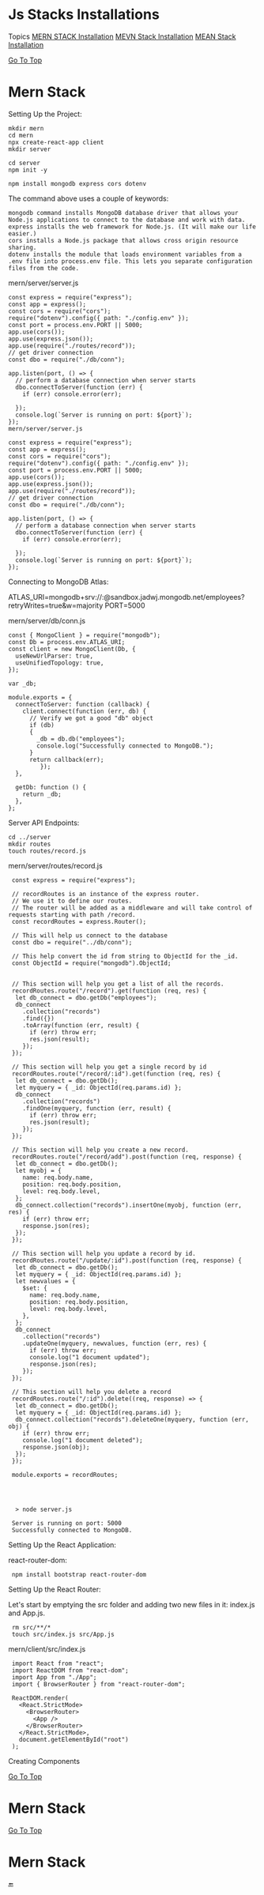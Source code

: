 # Js Stacks Installations

<a name="top"></a>
Topics
 [MERN STACK Installation](#mern_stack)
 [MEVN Stack Installation](#mevn_stack)
 [MEAN Stack Installation](#mean_stack)








[Go To Top](#top)
# Mern Stack 

Setting Up the Project:

    mkdir mern
    cd mern
    npx create-react-app client
    mkdir server

    cd server
    npm init -y

    npm install mongodb express cors dotenv



The command above uses a couple of keywords:

    mongodb command installs MongoDB database driver that allows your Node.js applications to connect to the database and work with data.
    express installs the web framework for Node.js. (It will make our life easier.)
    cors installs a Node.js package that allows cross origin resource sharing.
    dotenv installs the module that loads environment variables from a .env file into process.env file. This lets you separate configuration files from the code.



mern/server/server.js

    const express = require("express");
    const app = express();
    const cors = require("cors");
    require("dotenv").config({ path: "./config.env" });
    const port = process.env.PORT || 5000;
    app.use(cors());
    app.use(express.json());
    app.use(require("./routes/record"));
    // get driver connection
    const dbo = require("./db/conn");

    app.listen(port, () => {
      // perform a database connection when server starts
      dbo.connectToServer(function (err) {
        if (err) console.error(err);

      });
      console.log(`Server is running on port: ${port}`);
    });
    mern/server/server.js

    const express = require("express");
    const app = express();
    const cors = require("cors");
    require("dotenv").config({ path: "./config.env" });
    const port = process.env.PORT || 5000;
    app.use(cors());
    app.use(express.json());
    app.use(require("./routes/record"));
    // get driver connection
    const dbo = require("./db/conn");

    app.listen(port, () => {
      // perform a database connection when server starts
      dbo.connectToServer(function (err) {
        if (err) console.error(err);

      });
      console.log(`Server is running on port: ${port}`);
    });




Connecting to MongoDB Atlas:


ATLAS_URI=mongodb+srv://<username>:<password>@sandbox.jadwj.mongodb.net/employees?retryWrites=true&w=majority
PORT=5000
 
 
 
 mern/server/db/conn.js

    const { MongoClient } = require("mongodb");
    const Db = process.env.ATLAS_URI;
    const client = new MongoClient(Db, {
      useNewUrlParser: true,
      useUnifiedTopology: true,
    });

    var _db;

    module.exports = {
      connectToServer: function (callback) {
        client.connect(function (err, db) {
          // Verify we got a good "db" object
          if (db)
          {
            _db = db.db("employees");
            console.log("Successfully connected to MongoDB."); 
          }
          return callback(err);
             });
      },

      getDb: function () {
        return _db;
      },
    };




Server API Endpoints:
 

    cd ../server
    mkdir routes
    touch routes/record.js

 
 
 
 mern/server/routes/record.js

     const express = require("express");

     // recordRoutes is an instance of the express router.
     // We use it to define our routes.
     // The router will be added as a middleware and will take control of requests starting with path /record.
     const recordRoutes = express.Router();

     // This will help us connect to the database
     const dbo = require("../db/conn");

     // This help convert the id from string to ObjectId for the _id.
     const ObjectId = require("mongodb").ObjectId;


     // This section will help you get a list of all the records.
     recordRoutes.route("/record").get(function (req, res) {
      let db_connect = dbo.getDb("employees");
      db_connect
        .collection("records")
        .find({})
        .toArray(function (err, result) {
          if (err) throw err;
          res.json(result);
        });
     });

     // This section will help you get a single record by id
     recordRoutes.route("/record/:id").get(function (req, res) {
      let db_connect = dbo.getDb();
      let myquery = { _id: ObjectId(req.params.id) };
      db_connect
        .collection("records")
        .findOne(myquery, function (err, result) {
          if (err) throw err;
          res.json(result);
        });
     });

     // This section will help you create a new record.
     recordRoutes.route("/record/add").post(function (req, response) {
      let db_connect = dbo.getDb();
      let myobj = {
        name: req.body.name,
        position: req.body.position,
        level: req.body.level,
      };
      db_connect.collection("records").insertOne(myobj, function (err, res) {
        if (err) throw err;
        response.json(res);
      });
     });

     // This section will help you update a record by id.
     recordRoutes.route("/update/:id").post(function (req, response) {
      let db_connect = dbo.getDb();
      let myquery = { _id: ObjectId(req.params.id) };
      let newvalues = {
        $set: {
          name: req.body.name,
          position: req.body.position,
          level: req.body.level,
        },
      };
      db_connect
        .collection("records")
        .updateOne(myquery, newvalues, function (err, res) {
          if (err) throw err;
          console.log("1 document updated");
          response.json(res);
        });
     });

     // This section will help you delete a record
     recordRoutes.route("/:id").delete((req, response) => {
      let db_connect = dbo.getDb();
      let myquery = { _id: ObjectId(req.params.id) };
      db_connect.collection("records").deleteOne(myquery, function (err, obj) {
        if (err) throw err;
        console.log("1 document deleted");
        response.json(obj);
      });
     });

     module.exports = recordRoutes;
 
 
 
 
      > node server.js

     Server is running on port: 5000
     Successfully connected to MongoDB.


 
 
 Setting Up the React Application:
 
 
 
react-router-dom:

     npm install bootstrap react-router-dom
 
 
 
 
Setting Up the React Router:

Let's start by emptying the src folder and adding two new files in it: index.js and App.js.

     rm src/**/*
     touch src/index.js src/App.js


 
 mern/client/src/index.js

     import React from "react";
     import ReactDOM from "react-dom";
     import App from "./App";
     import { BrowserRouter } from "react-router-dom";

     ReactDOM.render(
       <React.StrictMode>
         <BrowserRouter>
           <App />
         </BrowserRouter>
       </React.StrictMode>,
       document.getElementById("root")
     );


Creating Components
 
 
 

 
 
 
 
 
 

 
 
























[Go To Top](#top)
# Mern Stack 






[Go To Top](#top)
# Mern Stack 










:end:







